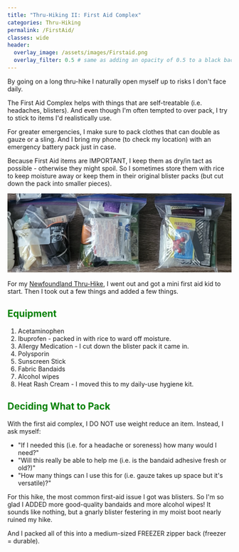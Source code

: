 ```yaml
---
title: "Thru-Hiking II: First Aid Complex"
categories: Thru-Hiking
permalink: /FirstAid/
classes: wide
header:
  overlay_image: /assets/images/Firstaid.png
  overlay_filter: 0.5 # same as adding an opacity of 0.5 to a black background
---
```

By going on a long thru-hike I naturally open myself up to risks I don't face daily.

The First Aid Complex helps with things that are self-treatable (i.e. headaches, blisters). And even though I'm often tempted to over pack, I try to stick to items I'd realistically use. 

For greater emergencies, I make sure to pack clothes that can double as gauze or a sling. And I bring my phone (to check my location) with an emergency battery pack just in case.

Because First Aid items are IMPORTANT, I keep them as dry/in tact as possible - otherwise they might spoil. So I sometimes store them with rice to keep moisture away or keep them in their original blister packs (but cut down the pack into smaller pieces).

<img src="/assets/images/Firstaid.png" alt="First Aid Complex">

For my <a href="https://www.youtube.com/watch?v=5XCFHHW_uv4">Newfoundland Thru-Hike</a>, I went out and got a mini first aid kid to start. Then I took out a few things and added a few things. 

<h2 style="color: green;">Equipment</h2>

<ol>
    <li>Acetaminophen</li> 
    <li>Ibuprofen - packed in with rice to ward off moisture.</li>
    <li>Allergy Medication - I cut down the blister pack it came in.</li>
    <li>Polysporin</li> 
    <li>Sunscreen Stick</li>
    <li>Fabric Bandaids</li>
    <li>Alcohol wipes</li>
    <li>Heat Rash Cream - I moved this to my daily-use hygiene kit.</li>
</ol> 

<h2 style="color: green;">Deciding What to Pack</h2>

With the first aid complex, I DO NOT use weight reduce an item. Instead, I ask myself: 

<ul>
    <li>"If I needed this (i.e. for a headache or soreness) how many would I need?"</li>
    <li>"Will this really be able to help me (i.e. is the bandaid adhesive fresh or old?)"</li>
    <li>"How many things can I use this for (i.e. gauze takes up space but it's versatile)?"</li>
</ul>

For this hike, the most common first-aid issue I got was blisters. So I'm so glad I ADDED more good-quality bandaids and more alcohol wipes! It sounds like nothing, but a gnarly blister festering in my moist boot nearly ruined my hike. 

And I packed all of this into a medium-sized FREEZER zipper back (freezer = durable). 